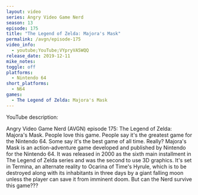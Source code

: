 ```yaml
---
layout: video
series: Angry Video Game Nerd
season: 13
episode: 175
title: "The Legend of Zelda: Majora's Mask"
permalink: /avgn/episode-175
video_info:
  - youtube;YouTube;VYpryVA5WQQ
release_date: 2019-12-11
mike_notes:
toggle: off
platforms:
  - Nintendo 64
short_platforms:
  - N64
games:
  - The Legend of Zelda: Majora's Mask
---
```


<p class="yt-description">YouTube description:</p>

Angry Video Game Nerd (AVGN) episode 175: The Legend of Zelda: Majora's Mask. People love this game. People say it's the greatest game for the Nintendo 64. Some say it's the best game of all time. Really? Majora's Mask is an action-adventure game developed and published by Nintendo for the Nintendo 64. It was released in 2000 as the sixth main installment in The Legend of Zelda series and was the second to use 3D graphics. It's set in Termina, an alternate reality to Ocarina of Time's Hyrule, which is to be destroyed along with its inhabitants in three days by a giant falling moon unless the player can save it from imminent doom. But can the Nerd survive this game???